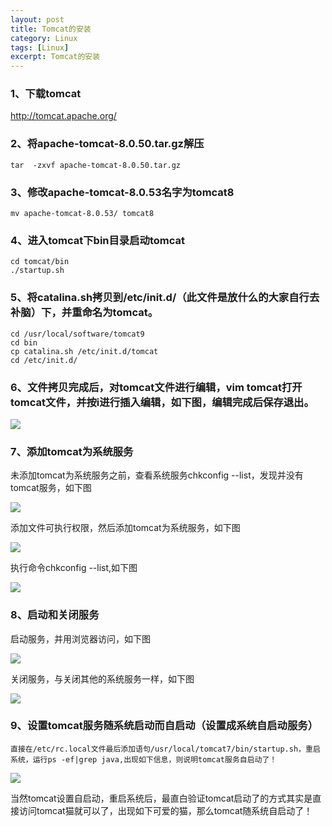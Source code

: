 ```yaml
---
layout: post
title: Tomcat的安装
category: Linux
tags: [Linux]
excerpt: Tomcat的安装
---
```

### 1、下载tomcat  ###

<http://tomcat.apache.org/>

### 2、将apache-tomcat-8.0.50.tar.gz解压 ###

    tar  -zxvf apache-tomcat-8.0.50.tar.gz

### 3、修改apache-tomcat-8.0.53名字为tomcat8 ###

	mv apache-tomcat-8.0.53/ tomcat8


### 4、进入tomcat下bin目录启动tomcat ###

    cd tomcat/bin
	./startup.sh

### 5、将catalina.sh拷贝到/etc/init.d/（此文件是放什么的大家自行去补脑）下，并重命名为tomcat。 ###

    cd /usr/local/software/tomcat9
	cd bin
	cp catalina.sh /etc/init.d/tomcat
	cd /etc/init.d/	

### 6、文件拷贝完成后，对tomcat文件进行编辑，vim tomcat打开tomcat文件，并按i进行插入编辑，如下图，编辑完成后保存退出。 ###

![](http://www.nangongyibin.com/assets/images/tomcat1.png)

### 7、添加tomcat为系统服务 ###

未添加tomcat为系统服务之前，查看系统服务chkconfig --list，发现并没有tomcat服务，如下图

![](http://www.nangongyibin.com/assets/images/tomcat2.png)

添加文件可执行权限，然后添加tomcat为系统服务，如下图

![](http://www.nangongyibin.com/assets/images/tomcat3.png)


执行命令chkconfig --list,如下图

![](http://www.nangongyibin.com/assets/images/tomcat4.png)

### 8、启动和关闭服务 ###

启动服务，并用浏览器访问，如下图

![](http://www.nangongyibin.com/assets/images/tomcat5.png)

关闭服务，与关闭其他的系统服务一样，如下图

![](http://www.nangongyibin.com/assets/images/tomcat6.png)

### 9、设置tomcat服务随系统启动而自启动（设置成系统自启动服务） ###

    直接在/etc/rc.local文件最后添加语句/usr/local/tomcat7/bin/startup.sh，重启系统，运行ps -ef|grep java,出现如下信息，则说明tomcat服务自启动了！

![](http://www.nangongyibin.com/assets/images/tomcat7.png)

当然tomcat设置自启动，重启系统后，最直白验证tomcat启动了的方式其实是直接访问tomcat猫就可以了，出现如下可爱的猫，那么tomcat随系统自启动了！